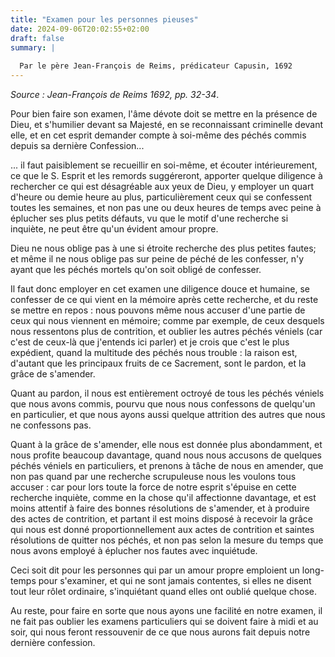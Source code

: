 ```yaml
---
title: "Examen pour les personnes pieuses"
date: 2024-09-06T20:02:55+02:00
draft: false
summary: |
  
  Par le père Jean-François de Reims, prédicateur Capusin, 1692
---
```



*Source : Jean-François de Reims 1692, pp. 32-34*.

Pour bien faire son examen, l'âme dévote doit se mettre en la présence de Dieu, et s'humilier devant sa Majesté, en se reconnaissant criminelle devant elle, et en cet esprit demander compte à soi-même des péchés commis depuis sa dernière Confession...

... il faut paisiblement se recueillir en soi-même, et écouter intérieurement, ce que le S. Esprit et les remords suggéreront, apporter quelque diligence à rechercher ce qui est désagréable aux yeux de Dieu, y employer un quart d'heure ou demie heure au plus, particulièrement ceux qui se confessent toutes les semaines, et non pas une ou deux heures de temps avec peine à éplucher ses plus petits défauts, vu que le motif d'une recherche si inquiète, ne peut être qu'un évident amour propre. 

Dieu ne nous oblige pas à une si étroite recherche des plus petites fautes; et même il ne nous oblige pas sur peine de péché de les confesser, n'y ayant que les péchés mortels qu'on soit obligé de confesser.

Il faut donc employer en cet examen une diligence douce et humaine, se confesser de ce qui vient en la mémoire après cette recherche, et du reste se mettre en repos : nous pouvons même nous accuser d'une partie de ceux qui nous viennent en mémoire; comme par exemple, de ceux desquels nous ressentons plus de contrition, et oublier les autres péchés véniels (car c'est de ceux-là que j'entends ici parler) et je crois que c'est le plus expédient, quand la multitude des péchés nous trouble : la raison est, d'autant que les principaux fruits de ce Sacrement, sont le pardon, et la grâce de s'amender.

Quant au pardon, il nous est entièrement octroyé de tous les péchés véniels que nous avons commis, pourvu que nous nous confessons de quelqu'un en particulier, et que nous ayons aussi quelque attrition des autres que nous ne confessons pas.

Quant à la grâce de s'amender, elle nous est donnée plus abondamment, et nous profite beaucoup davantage, quand nous nous accusons de quelques péchés véniels en particuliers, et prenons à tâche de nous en amender, que non pas quand par une recherche scrupuleuse nous les voulons tous accuser : car pour lors toute la force de notre esprit s'épuise en cette recherche inquiète, comme en la chose qu'il affectionne davantage, et est moins attentif à faire des bonnes résolutions de s'amender, et à produire des actes de contrition, et partant il est moins disposé à recevoir la grâce qui nous est donné proportionnellement aux actes de contrition et saintes résolutions de quitter nos péchés, et non pas selon la mesure du temps que nous avons employé à éplucher nos fautes avec inquiétude.

Ceci soit dit pour les personnes qui par un amour propre emploient un long-temps pour s'examiner, et qui ne sont jamais contentes, si elles ne disent tout leur rôlet ordinaire, s'inquiétant quand elles ont oublié quelque chose.

Au reste, pour faire en sorte que nous ayons une facilité en notre examen, il ne fait pas oublier les examens particuliers qui se doivent faire à midi et au soir, qui nous feront ressouvenir de ce que nous aurons fait depuis notre dernière confession.


